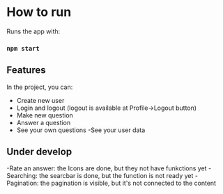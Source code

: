 # How to run

Runs the app with:
### `npm start`

## Features

In the project, you can:
  - Create new user
  - Login and logout (logout is available at Profile->Logout button)
  - Make new question
  - Answer a question
  - See your own questions
  -See your user data
## Under develop

-Rate an answer: the Icons are done, but they not have funkctions yet
-Searching: the searcbar is done, but the function is not ready yet
-Pagination: the pagination is visible, but it's not connected to the content
